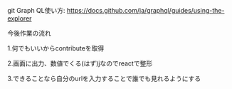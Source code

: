 git Graph QL使い方:
https://docs.github.com/ja/graphql/guides/using-the-explorer

今後作業の流れ

1.何でもいいからcontributeを取得

2.画面に出力、数値でくる(はず)jなのでreactで整形

3.できることなら自分のurlを入力することで誰でも見れるようにする
